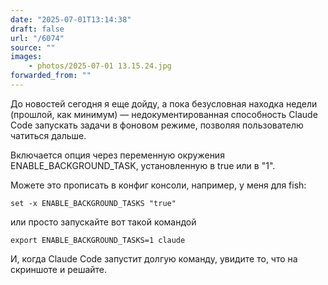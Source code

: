 ```yaml
---
date: "2025-07-01T13:14:38"
draft: false
url: "/6074"
source: ""
images:
    - photos/2025-07-01 13.15.24.jpg
forwarded_from: ""
---
```


До новостей сегодня я еще дойду, а пока безусловная находка недели (прошлой, как минимум) — недокументированная способность Claude Code запускать задачи в фоновом режиме, позволяя пользователю чатиться дальше. 

Включается опция через переменную окружения ENABLE_BACKGROUND_TASK, установленную в true или в "1". 

Можете это прописать в конфиг консоли, например, у меня для fish:
```shell
set -x ENABLE_BACKGROUND_TASKS "true"
```
или просто запускайте вот такой командой
```shell
export ENABLE_BACKGROUND_TASKS=1 claude
```
И, когда Claude Code запустит долгую команду, увидите то, что на скриншоте и решайте.
